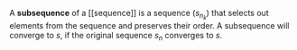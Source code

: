 A **subsequence** of a [[sequence]] is a sequence $(s_{n_k})$ that selects out elements from the sequence and preserves their order. A subsequence will converge to $s$, if the original sequence $s_n$ converges to $s$.